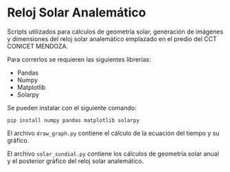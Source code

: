 # Reloj Solar Analemático
Scripts utilizados para cálculos de geometría solar, generación de imágenes y dimensiones del reloj solar analemático emplazado en el predio del CCT CONICET MENDOZA.

Para correrlos se requieren las siguientes librerías:
* Pandas
* Numpy
* Matplotlib
* Solarpy
  
Se pueden instalar con el siguiente comando:

```pip install numpy pandas matplotlib solarpy```

El archivo `draw_graph.py` contiene el cálculo de la ecuación del tiempo y su gráfico.

El archivo `solar_sundial.py` contiene los cálculos de geometría solar anual y el posterior gráfico del reloj solar analemático.
